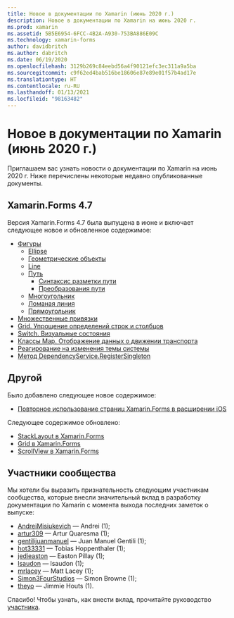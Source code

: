 ```yaml
---
title: Новое в документации по Xamarin (июнь 2020 г.)
description: Новое в документации по Xamarin на июнь 2020 г.
ms.prod: xamarin
ms.assetid: 5B5E6954-6FCC-4B2A-A930-753BA886E09C
ms.technology: xamarin-forms
author: davidbritch
ms.author: dabritch
ms.date: 06/19/2020
ms.openlocfilehash: 3129b269c84eebd56a4f90121efc3ec311a9a5ba
ms.sourcegitcommit: c9f62ed4bab516be18606e87e89e01f57b4ad17e
ms.translationtype: HT
ms.contentlocale: ru-RU
ms.lasthandoff: 01/13/2021
ms.locfileid: "98163482"
---
```

# <a name="xamarin-docs-whats-new-june-2020"></a>Новое в документации по Xamarin (июнь 2020 г.)

Приглашаем вас узнать новости о документации по Xamarin на июнь 2020 г. Ниже перечислены некоторые недавно опубликованные документы.

## <a name="xamarinforms-47"></a>Xamarin.Forms 4.7

Версия Xamarin.Forms 4.7 была выпущена в июне и включает следующее новое и обновленное содержимое:

- [Фигуры](~/xamarin-forms/user-interface/shapes/index.md)
  - [Ellipse](~/xamarin-forms/user-interface/shapes/ellipse.md)
  - [Геометрические объекты](~/xamarin-forms/user-interface/shapes/geometries.md)
  - [Line](~/xamarin-forms/user-interface/shapes/line.md)
  - [Путь](~/xamarin-forms/user-interface/shapes/path.md)
    - [Синтаксис разметки пути](~/xamarin-forms/user-interface/shapes/path-markup-syntax.md)
    - [Преобразования пути](~/xamarin-forms/user-interface/shapes/path-transforms.md)
  - [Многоугольник](~/xamarin-forms/user-interface/shapes/polygon.md)
  - [Ломаная линия](~/xamarin-forms/user-interface/shapes/polyline.md)
  - [Прямоугольник](~/xamarin-forms/user-interface/shapes/rectangle.md)  
- [Множественные привязки](~/xamarin-forms/app-fundamentals/data-binding/multibinding.md)
- [Grid. Упрощение определений строк и столбцов](~/xamarin-forms/user-interface/layouts/grid.md#simplify-row-and-column-definitions)
- [Switch. Визуальные состояния](~/xamarin-forms/user-interface/switch.md#switch-visual-states)
- [Классы Map. Отображение данных о движении транспорта](~/xamarin-forms/user-interface/map/map.md#show-traffic-data)
- [Реагирование на изменения темы системы](~/xamarin-forms/user-interface/theming/system-theme-changes.md)
- [Метод DependencyService.RegisterSingleton](~/xamarin-forms/app-fundamentals/dependency-service/registration-and-resolution.md#registration-by-method)

## <a name="other"></a>Другой

Было добавлено следующее новое содержимое:

- [Повторное использование страниц Xamarin.Forms в расширении iOS](~/ios/platform/extensions-with-xamarinforms.md)

Следующее содержимое обновлено:

- [StackLayout в Xamarin.Forms](~/xamarin-forms/user-interface/layouts/stacklayout.md)
- [Grid в Xamarin.Forms](~/xamarin-forms/user-interface/layouts/grid.md)
- [ScrollView в Xamarin.Forms](~/xamarin-forms/user-interface/layouts/scrollview.md)

## <a name="community-contributors"></a>Участники сообщества

Мы хотели бы выразить признательность следующим участникам сообщества, которые внесли значительный вклад в разработку документации по Xamarin с момента выхода последних заметок о выпуске:

- [AndreiMisiukevich](https://github.com/AndreiMisiukevich) — Andrei (1);
- [artur309](https://github.com/artur309) — Artur Quaresma (1);
- [gentilijuanmanuel](https://github.com/gentilijuanmanuel) — Juan Manuel Gentili (1);
- [hot33331](https://github.com/hot33331) — Tobias Hoppenthaler (1);
- [jedieaston](https://github.com/jedieaston) — Easton Pillay (1);
- [lsaudon](https://github.com/lsaudon) — lsaudon (1);
- [mrlacey](https://github.com/mrlacey) — Matt Lacey (1);
- [Simon3FourStudios](https://github.com/Simon3FourStudios) — Simon Browne (1);
- [theyo](https://github.com/theyo) — Jimmie Houts (1).

Спасибо! Чтобы узнать, как внести вклад, прочитайте руководство [участника](https://github.com/MicrosoftDocs/xamarin-docs/blob/live/CONTRIBUTING.md).
